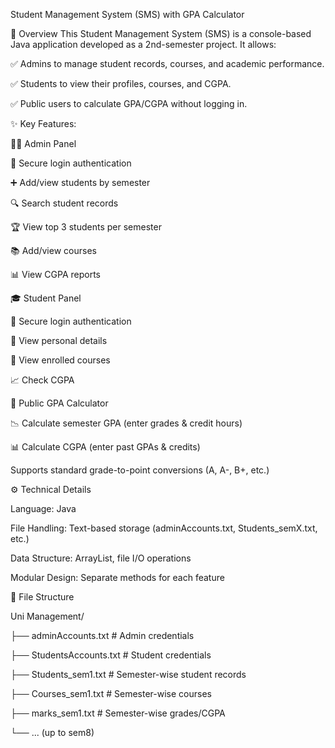 Student Management System (SMS) with GPA Calculator

📌 Overview
This Student Management System (SMS) is a console-based Java application developed as a 2nd-semester project. It allows:

✅ Admins to manage student records, courses, and academic performance.

✅ Students to view their profiles, courses, and CGPA.

✅ Public users to calculate GPA/CGPA without logging in.


✨ Key Features:

👨‍💻 Admin Panel

🔐 Secure login authentication

➕ Add/view students by semester

🔍 Search student records

🏆 View top 3 students per semester

📚 Add/view courses

📊 View CGPA reports

🎓 Student Panel

🔐 Secure login authentication

👤 View personal details

📖 View enrolled courses

📈 Check CGPA

🧮 Public GPA Calculator

📉 Calculate semester GPA (enter grades & credit hours)

📊 Calculate CGPA (enter past GPAs & credits)

Supports standard grade-to-point conversions (A, A-, B+, etc.)


⚙️ Technical Details

Language: Java

File Handling: Text-based storage (adminAccounts.txt, Students_semX.txt, etc.)

Data Structure: ArrayList, file I/O operations

Modular Design: Separate methods for each feature


📂 File Structure

Uni Management/

├── adminAccounts.txt          # Admin credentials

├── StudentsAccounts.txt       # Student credentials

├── Students_sem1.txt          # Semester-wise student records

├── Courses_sem1.txt           # Semester-wise courses

├── marks_sem1.txt             # Semester-wise grades/CGPA

└── ... (up to sem8)
